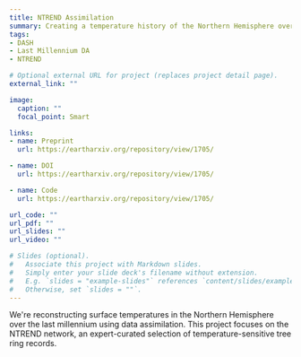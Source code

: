 ```yaml
---
title: NTREND Assimilation
summary: Creating a temperature history of the Northern Hemisphere over the last millennium by assimilating by assimilating the NTREND tree-ring network.
tags:
- DASH
- Last Millennium DA
- NTREND

# Optional external URL for project (replaces project detail page).
external_link: ""

image:
  caption: ""
  focal_point: Smart

links:
- name: Preprint
  url: https://eartharxiv.org/repository/view/1705/

- name: DOI
  url: https://eartharxiv.org/repository/view/1705/

- name: Code
  url: https://eartharxiv.org/repository/view/1705/

url_code: ""
url_pdf: ""
url_slides: ""
url_video: ""

# Slides (optional).
#   Associate this project with Markdown slides.
#   Simply enter your slide deck's filename without extension.
#   E.g. `slides = "example-slides"` references `content/slides/example-slides.md`.
#   Otherwise, set `slides = ""`.
---
```


We're reconstructing surface temperatures in the Northern Hemisphere over the last millennium using data assimilation. This project focuses on the NTREND network, an expert-curated selection of temperature-sensitive tree ring records.

